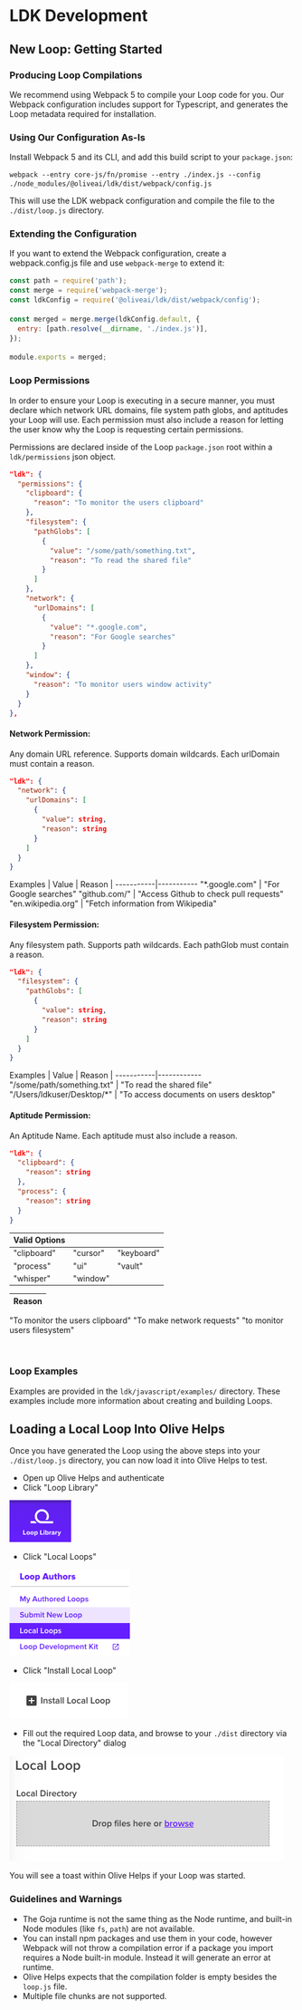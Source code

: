 # LDK Development

## New Loop: Getting Started
### Producing Loop Compilations
We recommend using Webpack 5 to compile your Loop code for you. Our Webpack configuration includes support for Typescript, and generates the Loop metadata required for installation.

### Using Our Configuration As-Is
Install Webpack 5 and its CLI, and add this build script to your `package.json`:

```shell
webpack --entry core-js/fn/promise --entry ./index.js --config ./node_modules/@oliveai/ldk/dist/webpack/config.js
```

This will use the LDK webpack configuration and compile the file to the `./dist/loop.js` directory.

### Extending the Configuration
If you want to extend the Webpack configuration, create a webpack.config.js file and use `webpack-merge` to extend it:

```js
const path = require('path');
const merge = require('webpack-merge');
const ldkConfig = require('@oliveai/ldk/dist/webpack/config');

const merged = merge.merge(ldkConfig.default, {
  entry: [path.resolve(__dirname, './index.js')],
});

module.exports = merged;
```

### Loop Permissions
In order to ensure your Loop is executing in a secure manner, you must declare which network URL domains, file system path globs, and aptitudes your Loop will use. Each permission must also include a reason for letting the user know why the Loop is requesting certain permissions.

Permissions are declared inside of the Loop `package.json` root within a `ldk/permissions` json object.

```json
"ldk": {
  "permissions": {
    "clipboard": {
      "reason": "To monitor the users clipboard"
    },
    "filesystem": {
      "pathGlobs": [
        {
          "value": "/some/path/something.txt",
          "reason": "To read the shared file"
        }
      ]
    },
    "network": {
      "urlDomains": [
        {
          "value": "*.google.com",
          "reason": "For Google searches"
        }
      ]
    },
    "window": {
      "reason": "To monitor users window activity"
    }
  }
},
```

#### Network Permission:
Any domain URL reference. Supports domain wildcards. Each urlDomain must contain a reason.
```json
"ldk": {
  "network": {
    "urlDomains": [
      {
        "value": string,
        "reason": string
      }
    ]
  }
}
```
Examples
| Value | Reason |
-----------|-----------
"*.google.com" | "For Google searches"
"github.com/" | "Access Github to check pull requests"
"en.wikipedia.org" | "Fetch information from Wikipedia"
<br>

#### Filesystem Permission:
Any filesystem path. Supports path wildcards. Each pathGlob must contain a reason.
```json
"ldk": {
  "filesystem": {
    "pathGlobs": [
      {
        "value": string,
        "reason": string
      }
    ]
  }
}
```
Examples
| Value  | Reason |
-----------|------------
"/some/path/something.txt" | "To read the shared file"
"/Users/ldkuser/Desktop/*" | "To access documents on users desktop"
<br>

#### Aptitude Permission:
An Aptitude Name. Each aptitude must also include a reason.
```json
"ldk": {
  "clipboard": {
    "reason": string
  },
  "process": {
    "reason": string
  }
}
```
| Valid Options |||
|-----------|---------| --------- |
"clipboard" | "cursor" | "keyboard"
"process"  | "ui" | "vault"
"whisper" | "window"

| Reason |
|--------|
"To monitor the users clipboard"
"To make network requests"
"to monitor users filesystem"

<br>

### Loop Examples
Examples are provided in the `ldk/javascript/examples/` directory. These examples include more information about creating and building Loops.

## Loading a Local Loop Into Olive Helps
Once you have generated the Loop using the above steps into your `./dist/loop.js` directory, you can now load it into Olive Helps to test.

- Open up Olive Helps and authenticate
- Click "Loop Library"

![loop library](./readme_assets/loop_library.png)

- Click "Local Loops"

![loop library](./readme_assets/local_loops.png)

- Click "Install Local Loop"

![loop library](./readme_assets/install_local_loop.png)

- Fill out the required Loop data, and browse to your `./dist` directory via the "Local Directory" dialog

![loop library](./readme_assets/local_loop_directory.png)

You will see a toast within Olive Helps if your Loop was started.

### Guidelines and Warnings
* The Goja runtime is not the same thing as the Node runtime, and built-in Node modules (like `fs`, `path`) are not available.
* You can install npm packages and use them in your code, however Webpack will not throw a compilation error if a package you import requires a Node built-in module. Instead it will generate an error at runtime.
* Olive Helps expects that the compilation folder is empty besides the `loop.js` file.
* Multiple file chunks are not supported.